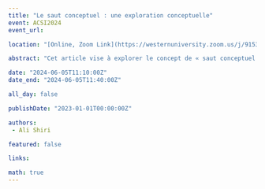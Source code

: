```yaml
---
title: "Le saut conceptuel : une exploration conceptuelle"
event: ACSI2024
event_url: 

location: "[Online, Zoom Link](https://westernuniversity.zoom.us/j/91531028175)"

abstract: "Cet article vise à explorer le concept de « saut conceptuel » dans le contexte de la recherche scientifique et à examiner ses différents aspects et facettes. Plus précisément, il s'intéresse à son utilisation dans divers contextes et à ses implications pour la recherche scientifique."

date: "2024-06-05T11:10:00Z"
date_end: "2024-06-05T11:40:00Z"

all_day: false

publishDate: "2023-01-01T00:00:00Z"

authors:
 - Ali Shiri

featured: false

links:

math: true
---
```




